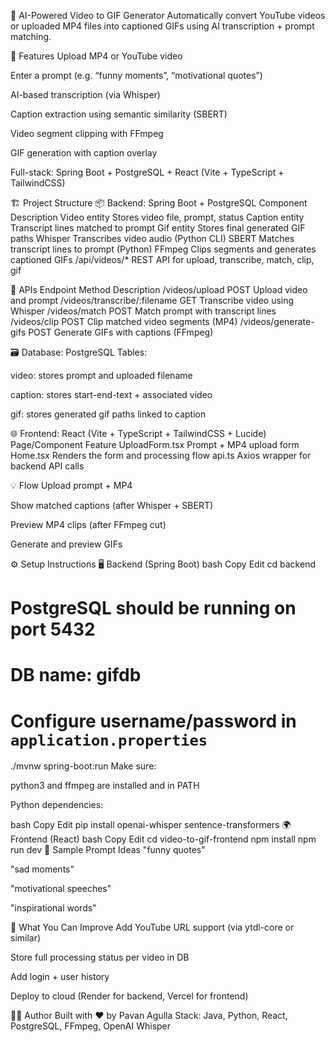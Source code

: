 📼 AI-Powered Video to GIF Generator
Automatically convert YouTube videos or uploaded MP4 files into captioned GIFs using AI transcription + prompt matching.

🧠 Features
Upload MP4 or YouTube video

Enter a prompt (e.g. “funny moments”, “motivational quotes”)

AI-based transcription (via Whisper)

Caption extraction using semantic similarity (SBERT)

Video segment clipping with FFmpeg

GIF generation with caption overlay

Full-stack: Spring Boot + PostgreSQL + React (Vite + TypeScript + TailwindCSS)

🏗️ Project Structure
📦 Backend: Spring Boot + PostgreSQL
Component	Description
Video entity	Stores video file, prompt, status
Caption entity	Transcript lines matched to prompt
Gif entity	Stores final generated GIF paths
Whisper	Transcribes video audio (Python CLI)
SBERT	Matches transcript lines to prompt (Python)
FFmpeg	Clips segments and generates captioned GIFs
/api/videos/*	REST API for upload, transcribe, match, clip, gif

🔌 APIs
Endpoint	Method	Description
/videos/upload	POST	Upload video and prompt
/videos/transcribe/:filename	GET	Transcribe video using Whisper
/videos/match	POST	Match prompt with transcript lines
/videos/clip	POST	Clip matched video segments (MP4)
/videos/generate-gifs	POST	Generate GIFs with captions (FFmpeg)

🗃️ Database: PostgreSQL
Tables:

video: stores prompt and uploaded filename

caption: stores start-end-text + associated video

gif: stores generated gif paths linked to caption

🌐 Frontend: React (Vite + TypeScript + TailwindCSS + Lucide)
Page/Component	Feature
UploadForm.tsx	Prompt + MP4 upload form
Home.tsx	Renders the form and processing flow
api.ts	Axios wrapper for backend API calls

💡 Flow
Upload prompt + MP4

Show matched captions (after Whisper + SBERT)

Preview MP4 clips (after FFmpeg cut)

Generate and preview GIFs

⚙️ Setup Instructions
🖥️ Backend (Spring Boot)
bash
Copy
Edit
cd backend
# PostgreSQL should be running on port 5432
# DB name: gifdb
# Configure username/password in `application.properties`
./mvnw spring-boot:run
Make sure:

python3 and ffmpeg are installed and in PATH

Python dependencies:

bash
Copy
Edit
pip install openai-whisper sentence-transformers
🌍 Frontend (React)
bash
Copy
Edit
cd video-to-gif-frontend
npm install
npm run dev
🧪 Sample Prompt Ideas
"funny quotes"

"sad moments"

"motivational speeches"

"inspirational words"

📝 What You Can Improve
Add YouTube URL support (via ytdl-core or similar)

Store full processing status per video in DB

Add login + user history

Deploy to cloud (Render for backend, Vercel for frontend)


👨‍💻 Author
Built with ❤️ by Pavan Agulla
Stack: Java, Python, React, PostgreSQL, FFmpeg, OpenAI Whisper


